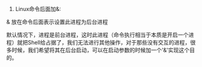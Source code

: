 1. Linux命令后面加&: 

& 放在命令后面表示设置此进程为后台进程

默认情况下，进程是前台进程，这时此进程（命令执行相当于本质是开启一个进程）就把Shell给占据了，我们无法进行其他操作，对于那些没有交互的进程，很多时候，我们希望将其在后台启动，可以在启动参数的时候加一个'&'实现这个目的。

